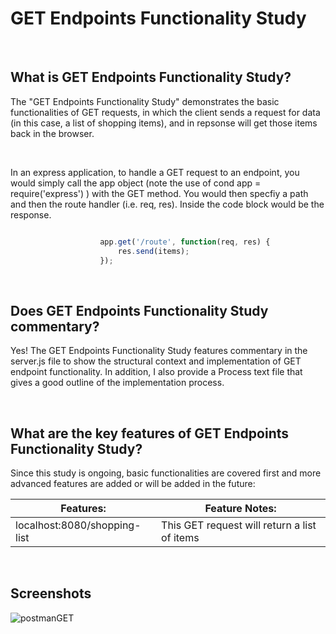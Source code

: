 # GET Endpoints Functionality Study

<br>

## What is GET Endpoints Functionality Study?
The "GET Endpoints Functionality Study" demonstrates the basic functionalities of GET requests, in which the client sends a request for data (in this case, a list of shopping items), and in repsonse will get those items back in the browser.  

<br>

In an express application, to handle a GET request to an endpoint, you would simply call the app object (note the use of cond app = require('express') ) with the GET method.  You would then specfiy a path and then the route handler (i.e. req, res).  Inside the code block would be the response.

```JavaScript

                    app.get('/route', function(req, res) {                                         
                        res.send(items);                                                               
                    });

```

<br>

## Does GET Endpoints Functionality Study commentary?
Yes! The GET Endpoints Functionality Study features commentary in the server.js file to show the structural context and implementation of GET endpoint functionality.  In addition, I also provide a Process text file that gives a good outline of the implementation process. 

<br>

## What are the key features of GET Endpoints Functionality Study?
Since this study is ongoing, basic functionalities are covered first and more advanced features are added or will be added in the future:


| **Features:**                            | **Feature Notes:**                             |
| ---------------------------------------- | ----------------------------------------------|
| localhost:8080/shopping-list                           | This GET request will return a list of items         |



<br>

## Screenshots
![postmanGET](https://user-images.githubusercontent.com/37447586/62336155-df34b680-b483-11e9-8dc8-219c614cf9ad.png)
